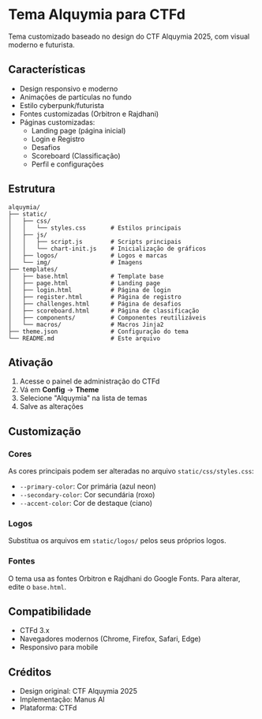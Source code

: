# Tema Alquymia para CTFd

Tema customizado baseado no design do CTF Alquymia 2025, com visual moderno e futurista.

## Características

- Design responsivo e moderno
- Animações de partículas no fundo
- Estilo cyberpunk/futurista
- Fontes customizadas (Orbitron e Rajdhani)
- Páginas customizadas:
  - Landing page (página inicial)
  - Login e Registro
  - Desafios
  - Scoreboard (Classificação)
  - Perfil e configurações

## Estrutura

```
alquymia/
├── static/
│   ├── css/
│   │   └── styles.css       # Estilos principais
│   ├── js/
│   │   ├── script.js        # Scripts principais
│   │   └── chart-init.js    # Inicialização de gráficos
│   ├── logos/               # Logos e marcas
│   └── img/                 # Imagens
├── templates/
│   ├── base.html            # Template base
│   ├── page.html            # Landing page
│   ├── login.html           # Página de login
│   ├── register.html        # Página de registro
│   ├── challenges.html      # Página de desafios
│   ├── scoreboard.html      # Página de classificação
│   ├── components/          # Componentes reutilizáveis
│   └── macros/              # Macros Jinja2
├── theme.json               # Configuração do tema
└── README.md                # Este arquivo
```

## Ativação

1. Acesse o painel de administração do CTFd
2. Vá em **Config** → **Theme**
3. Selecione "Alquymia" na lista de temas
4. Salve as alterações

## Customização

### Cores

As cores principais podem ser alteradas no arquivo `static/css/styles.css`:

- `--primary-color`: Cor primária (azul neon)
- `--secondary-color`: Cor secundária (roxo)
- `--accent-color`: Cor de destaque (ciano)

### Logos

Substitua os arquivos em `static/logos/` pelos seus próprios logos.

### Fontes

O tema usa as fontes Orbitron e Rajdhani do Google Fonts. Para alterar, edite o `base.html`.

## Compatibilidade

- CTFd 3.x
- Navegadores modernos (Chrome, Firefox, Safari, Edge)
- Responsivo para mobile

## Créditos

- Design original: CTF Alquymia 2025
- Implementação: Manus AI
- Plataforma: CTFd

